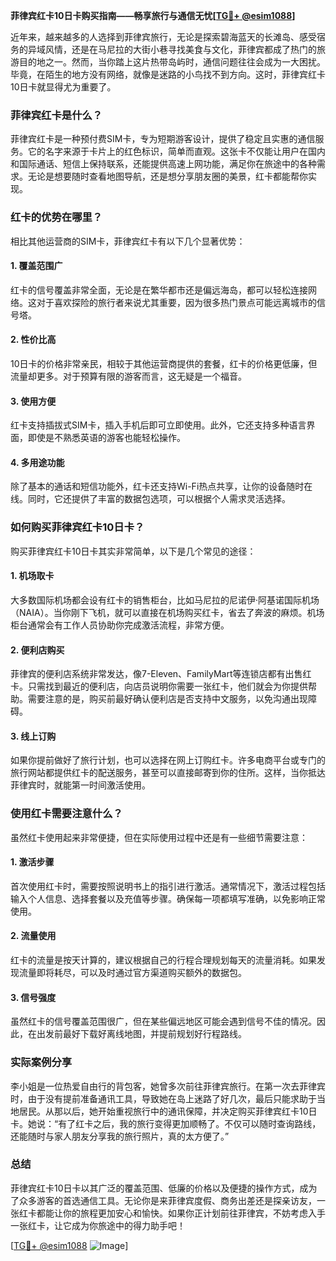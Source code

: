 **菲律宾红卡10日卡购买指南——畅享旅行与通信无忧[[TG💪+ @esim1088](https://t.me/s/esim1088)]**

近年来，越来越多的人选择到菲律宾旅行，无论是探索碧海蓝天的长滩岛、感受宿务的异域风情，还是在马尼拉的大街小巷寻找美食与文化，菲律宾都成了热门的旅游目的地之一。然而，当你踏上这片热带岛屿时，通信问题往往会成为一大困扰。毕竟，在陌生的地方没有网络，就像是迷路的小鸟找不到方向。这时，菲律宾红卡10日卡就显得尤为重要了。

### 菲律宾红卡是什么？

菲律宾红卡是一种预付费SIM卡，专为短期游客设计，提供了稳定且实惠的通信服务。它的名字来源于卡片上的红色标识，简单而直观。这张卡不仅能让用户在国内和国际通话、短信上保持联系，还能提供高速上网功能，满足你在旅途中的各种需求。无论是想要随时查看地图导航，还是想分享朋友圈的美景，红卡都能帮你实现。

### 红卡的优势在哪里？

相比其他运营商的SIM卡，菲律宾红卡有以下几个显著优势：

#### 1. **覆盖范围广**
红卡的信号覆盖非常全面，无论是在繁华都市还是偏远海岛，都可以轻松连接网络。这对于喜欢探险的旅行者来说尤其重要，因为很多热门景点可能远离城市的信号塔。

#### 2. **性价比高**
10日卡的价格非常亲民，相较于其他运营商提供的套餐，红卡的价格更低廉，但流量却更多。对于预算有限的游客而言，这无疑是一个福音。

#### 3. **使用方便**
红卡支持插拔式SIM卡，插入手机后即可立即使用。此外，它还支持多种语言界面，即使是不熟悉英语的游客也能轻松操作。

#### 4. **多用途功能**
除了基本的通话和短信功能外，红卡还支持Wi-Fi热点共享，让你的设备随时在线。同时，它还提供了丰富的数据包选项，可以根据个人需求灵活选择。

### 如何购买菲律宾红卡10日卡？

购买菲律宾红卡10日卡其实非常简单，以下是几个常见的途径：

#### 1. **机场取卡**
大多数国际机场都会设有红卡的销售柜台，比如马尼拉的尼诺伊·阿基诺国际机场（NAIA）。当你刚下飞机，就可以直接在机场购买红卡，省去了奔波的麻烦。机场柜台通常会有工作人员协助你完成激活流程，非常方便。

#### 2. **便利店购买**
菲律宾的便利店系统非常发达，像7-Eleven、FamilyMart等连锁店都有出售红卡。只需找到最近的便利店，向店员说明你需要一张红卡，他们就会为你提供帮助。需要注意的是，购买前最好确认便利店是否支持中文服务，以免沟通出现障碍。

#### 3. **线上订购**
如果你提前做好了旅行计划，也可以选择在网上订购红卡。许多电商平台或专门的旅行网站都提供红卡的配送服务，甚至可以直接邮寄到你的住所。这样，当你抵达菲律宾时，就能第一时间激活使用。

### 使用红卡需要注意什么？

虽然红卡使用起来非常便捷，但在实际使用过程中还是有一些细节需要注意：

#### 1. **激活步骤**
首次使用红卡时，需要按照说明书上的指引进行激活。通常情况下，激活过程包括输入个人信息、选择套餐以及充值等步骤。确保每一项都填写准确，以免影响正常使用。

#### 2. **流量使用**
红卡的流量是按天计算的，建议根据自己的行程合理规划每天的流量消耗。如果发现流量即将耗尽，可以及时通过官方渠道购买额外的数据包。

#### 3. **信号强度**
虽然红卡的信号覆盖范围很广，但在某些偏远地区可能会遇到信号不佳的情况。因此，在出发前最好下载好离线地图，并提前规划好行程路线。

### 实际案例分享

李小姐是一位热爱自由行的背包客，她曾多次前往菲律宾旅行。在第一次去菲律宾时，由于没有提前准备通讯工具，导致她在岛上迷路了好几次，最后只能求助于当地居民。从那以后，她开始重视旅行中的通讯保障，并决定购买菲律宾红卡10日卡。她说：“有了红卡之后，我的旅行变得更加顺畅了。不仅可以随时查询路线，还能随时与家人朋友分享我的旅行照片，真的太方便了。”

### 总结

菲律宾红卡10日卡以其广泛的覆盖范围、低廉的价格以及便捷的操作方式，成为了众多游客的首选通信工具。无论你是来菲律宾度假、商务出差还是探亲访友，一张红卡都能让你的旅程更加安心和愉快。如果你正计划前往菲律宾，不妨考虑入手一张红卡，让它成为你旅途中的得力助手吧！

[[TG💪+ @esim1088](https://t.me/s/esim1088) ![Image](https://i.postimg.cc/4NQfJmqS/Snipaste-2025-05-13-00-14-12.png)]
